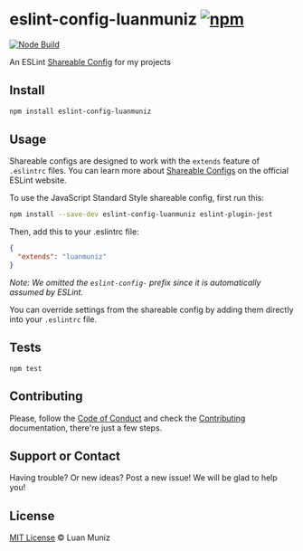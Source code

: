 # eslint-config-luanmuniz [![npm][npm-image]][npm-url]

[![Node Build][nodei-image]][nodei-url]

An ESLint [Shareable Config](http://eslint.org/docs/developer-guide/shareable-configs) for my projects

## Install

```bash
npm install eslint-config-luanmuniz
```

## Usage

Shareable configs are designed to work with the `extends` feature of `.eslintrc` files.
You can learn more about
[Shareable Configs](http://eslint.org/docs/developer-guide/shareable-configs) on the
official ESLint website.

To use the JavaScript Standard Style shareable config, first run this:

```bash
npm install --save-dev eslint-config-luanmuniz eslint-plugin-jest 
```

Then, add this to your .eslintrc file:

```json
{
  "extends": "luanmuniz"
}
```

*Note: We omitted the `eslint-config-` prefix since it is automatically assumed by ESLint.*

You can override settings from the shareable config by adding them directly into your `.eslintrc` file.

## Tests

`npm test`

## Contributing

Please, follow the [Code of Conduct](https://gist.github.com/luanmuniz/92b159ee3d437dc49eb8ad6508e2ee39) and check the [Contributing](CONTRIBUTING.md) documentation, there're just a few steps.

## Support or Contact

Having trouble? Or new ideas? Post a new issue! We will be glad to help you!

## License

[MIT License](https://gist.github.com/luanmuniz/aab4d433106ec340c1f3b861aff34748) © Luan Muniz

[npm-image]: https://img.shields.io/npm/v/eslint-config-luanmuniz.svg
[npm-url]: https://npmjs.org/package/eslint-config-luanmuniz
[nodei-image]: https://nodei.co/npm/eslint-config-luanmuniz.png
[nodei-url]: https://nodei.co/npm/eslint-config-luanmuniz
